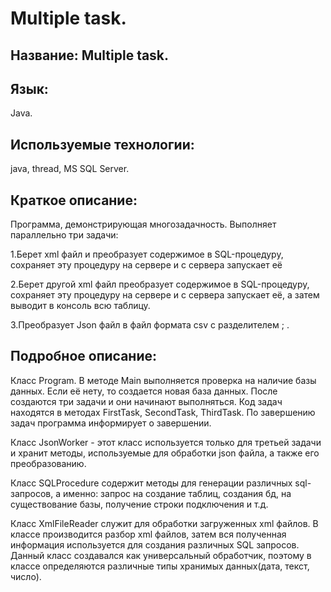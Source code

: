 # Multiple task.

## Название: Multiple task.

## Язык: 
Java.

## Используемые технологии:
java, thread, MS SQL Server.

## Краткое описание:
Программа, демонстрирующая многозадачность. Выполняет параллельно три задачи:

1.Берет xml файл и преобразует содержимое в SQL-процедуру, сохраняет эту процедуру на сервере и с сервера запускает её

2.Берет другой xml файл преобразует содержимое в SQL-процедуру, сохраняет эту процедуру на сервере и с сервера запускает её, а затем выводит в консоль всю таблицу.

3.Преобразует Json файл в файл формата csv с разделителем ; .

## **Подробное описание:**
Класс Program. В методе Main выполняется проверка на наличие базы данных. Если её нету, то создается новая база данных.
После создаются три задачи и они начинают выполняться. Код задач находятся в методах FirstTask, SecondTask, ThirdTask. По завершению задач программа информирует о завершении.

Класс JsonWorker - этот класс используется только для третьей задачи и хранит методы, используемые для обработки json файла, а также его преобразованию.

Класс SQLProcedure содержит методы для генерации различных sql-запросов, а именно: запрос на создание таблиц, создания бд, на существование базы, получение строки подключения и т.д.

Класс XmlFileReader служит для обработки загруженных xml файлов. В классе производится разбор xml файлов, затем вся полученная информация используется для создания различных
SQL запросов. Данный класс создавался как универсальный обработчик, поэтому в классе определяются различные типы хранимых данных(дата, текст, число).
